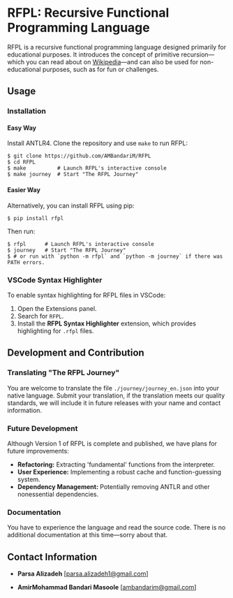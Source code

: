# RFPL: Recursive Functional Programming Language

RFPL is a recursive functional programming language designed primarily for educational purposes. It introduces the concept of primitive recursion—which you can read about on [Wikipedia](https://en.wikipedia.org/wiki/Primitive_recursive_function)—and can also be used for non-educational purposes, such as for fun or challenges.

## Usage

### Installation

#### Easy Way

Install ANTLR4. Clone the repository and use `make` to run RFPL:

```console
$ git clone https://github.com/AMBandariM/RFPL
$ cd RFPL
$ make          # Launch RFPL's interactive console
$ make journey  # Start "The RFPL Journey"
```

#### Easier Way

Alternatively, you can install RFPL using pip:

```console
$ pip install rfpl
```

Then run:

```console
$ rfpl      # Launch RFPL's interactive console
$ journey   # Start "The RFPL Journey"
$ # or run with `python -m rfpl` and `python -m journey` if there was PATH errors.
```

### VSCode Syntax Highlighter
To enable syntax highlighting for RFPL files in VSCode:

1. Open the Extensions panel.
2. Search for `RFPL`.
3. Install the **RFPL Syntax Highlighter** extension, which provides highlighting for `.rfpl` files.

## Development and Contribution
### Translating "The RFPL Journey"

You are welcome to translate the file `./journey/journey_en.json` into your native language. Submit your translation, if the translation meets our quality standards, we will include it in future releases with your name and contact information.

### Future Development

Although Version 1 of RFPL is complete and published, we have plans for future improvements:
- **Refactoring:** Extracting 'fundamental' functions from the interpreter.
- **User Experience:** Implementing a robust cache and function-guessing system.
- **Dependency Management:** Potentially removing ANTLR and other nonessential dependencies.

### Documentation
You have to experience the language and read the source code. There is no additional documentation at this time—sorry about that.

## Contact Information
- **Parsa Alizadeh** \[[parsa.alizadeh1@gmail.com](mailto:parsa.alizadeh1@gmail.com)\]

- **AmirMohammad Bandari Masoole** \[[ambandarim@gmail.com](mailto:ambandarim@gmail.com)\]

